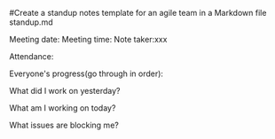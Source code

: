 #Create a standup notes template for an agile team in a Markdown file standup.md

Meeting date:   Meeting time:   Note taker:xxx   

Attendance:

Everyone's progress(go through in order):

What did I work on yesterday? 

What am I working on today? 

What issues are blocking me?  
